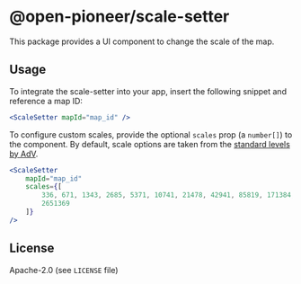 # @open-pioneer/scale-setter

This package provides a UI component to change the scale of the map.

## Usage

To integrate the scale-setter into your app, insert the following snippet and reference a map ID:

```jsx
<ScaleSetter mapId="map_id" />
```

To configure custom scales, provide the optional `scales` prop (a `number[]`) to the component.
By default, scale options are taken from the [standard levels by AdV](https://www.adv-online.de/AdV-Produkte/Standards-und-Produktblaetter/AdV-Profile/binarywriterservlet?imgUid=36060b99-b8c4-0a41-ba3c-cdd1072e13d6&uBasVariant=11111111-1111-1111-1111-111111111111).

```jsx
<ScaleSetter
    mapId="map_id"
    scales={[
        336, 671, 1343, 2685, 5371, 10741, 21478, 42941, 85819, 171384, 341757, 679450, 1342389,
        2651369
    ]}
/>
```

## License

Apache-2.0 (see `LICENSE` file)
